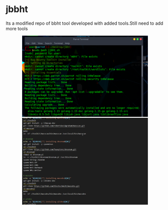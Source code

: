 # jbbht
Its a modified repo of bbht tool developed with added tools.Still need to add more tools



<div align="center">
    <img src="/screenshot.png" width="400px"</img> 
</div>
<div align="center">
    <img src="vb.png" width="400px"</img> 
</div>
